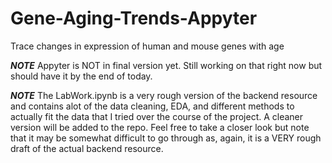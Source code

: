 # Gene-Aging-Trends-Appyter
Trace changes in expression of human and mouse genes with age


***NOTE***
Appyter is NOT in final version yet. Still working on that right now but should have it by the end of today. 

***NOTE***
The LabWork.ipynb is a very rough version of the backend resource and contains alot of the data cleaning, EDA, and different methods to actually fit the data that I tried over the course of the project. A cleaner version will be added to the repo. Feel free to take a closer look but note that it may be somewhat difficult to go through as, again, it is a VERY rough draft of the actual backend resource. 
